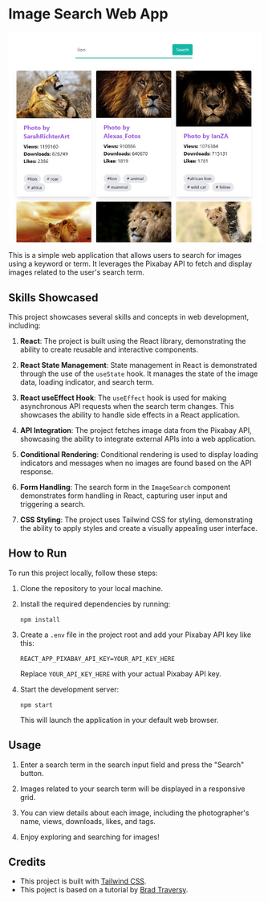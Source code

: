 # Image Search Web App

![Image Gallery](image-gallery.jpg)

This is a simple web application that allows users to search for images using a keyword or term. It leverages the Pixabay API to fetch and display images related to the user's search term.

## Skills Showcased

This project showcases several skills and concepts in web development, including:

1. **React**: The project is built using the React library, demonstrating the ability to create reusable and interactive components.

2. **React State Management**: State management in React is demonstrated through the use of the `useState` hook. It manages the state of the image data, loading indicator, and search term.

3. **React useEffect Hook**: The `useEffect` hook is used for making asynchronous API requests when the search term changes. This showcases the ability to handle side effects in a React application.

4. **API Integration**: The project fetches image data from the Pixabay API, showcasing the ability to integrate external APIs into a web application.

5. **Conditional Rendering**: Conditional rendering is used to display loading indicators and messages when no images are found based on the API response.

6. **Form Handling**: The search form in the `ImageSearch` component demonstrates form handling in React, capturing user input and triggering a search.

7. **CSS Styling**: The project uses Tailwind CSS for styling, demonstrating the ability to apply styles and create a visually appealing user interface.

## How to Run

To run this project locally, follow these steps:

1. Clone the repository to your local machine.

2. Install the required dependencies by running:

   ```
   npm install
   ```

3. Create a `.env` file in the project root and add your Pixabay API key like this:

   ```
   REACT_APP_PIXABAY_API_KEY=YOUR_API_KEY_HERE
   ```

   Replace `YOUR_API_KEY_HERE` with your actual Pixabay API key.

4. Start the development server:

   ```
   npm start
   ```

   This will launch the application in your default web browser.

## Usage

1. Enter a search term in the search input field and press the "Search" button.

2. Images related to your search term will be displayed in a responsive grid.

3. You can view details about each image, including the photographer's name, views, downloads, likes, and tags.

4. Enjoy exploring and searching for images!

## Credits

- This project is built with [Tailwind CSS](https://tailwindcss.com/).
- This poject is based on a tutorial by [Brad Traversy](https://www.youtube.com/watch?v=FiGmAI5e91M&ab_channel=TraversyMedia).

